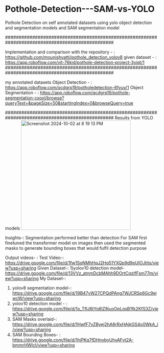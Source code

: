 # Pothole-Detection---SAM-vs-YOLO

Pothole Detection on self annotated datasets using yolo object detection and segmentation models and SAM segmentation model

################################################################################################

Implementation and comparison with the repository - : https://github.com/mounishvatti/pothole_detection_yolov8
 given dataset - : https://app.roboflow.com/vit-76kid/pothole-detection-project-3yiqt/1
################################################################################################

my annotated datasets 
Object Detection - : https://app.roboflow.com/qcdgrp19/potholedetection-6fvuv/1
Object Segmentation - : https://app.roboflow.com/qcdgrp19/pothole-segmentation-cxool/browse?queryText=&pageSize=50&startingIndex=0&browseQuery=true

################################################################################################
Results from YOLO models
<img width="358" alt="Screenshot 2024-10-02 at 8 19 13 PM" src="https://github.com/user-attachments/assets/c91cabdf-afcc-4649-9f23-b43d4855655c">

Insights-:
Segmentation performed better than detection
For SAM first finetuned the transformer model on images then used the segmented masks to generate bounding boxes that would fulfil detection purpose


Output videos- :
Test Video-:
https://drive.google.com/file/d/1fw1SqNMhHqJ2Hq51YXQp9d9pUIOJtits/view?usp=sharing
Given Dataset-: 
1)yolov10 detection model- https://drive.google.com/file/d/13VVz_atnmDcbMAhh9DOrtCqzlfFsm77m/view?usp=sharing
My Dataset-: 
1) yolov8 segmentation model-: https://drive.google.com/file/d/19B47yW27CPQdPAng7WJCRSp6Gc9ejwcW/view?usp=sharing
2) yolov10 detection model - : https://drive.google.com/file/d/1o_TfIJ6tYo6lZ8juoOpLqsB1fk2KfS3Z/view?usp=sharing
3) SAM Masks overlaid-: https://drive.google.com/file/d/1HwfF7vZByej2hA6rRxHAjkGS4o0WkA_l/view?usp=sharing
4) SAM Bounding Boxes- : https://drive.google.com/file/d/1hjPKq7fDHnybyUhyAFvt2A-bmmrHWIcI/view?usp=sharing


